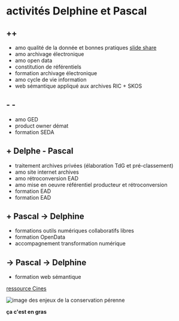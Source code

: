 # activités Delphine et Pascal

## ++
* amo qualité de la donnée et bonnes pratiques
[slide share](https://fr.slideshare.net/BahriNassim/datawerhouse-donnes-de-qualit)
* amo archivage électronique
* amo open data
* constitution de référentiels
* formation archivage électronique
* amo cycle de vie information
* web sémantique appliqué aux archives RIC + SKOS
## - -  
* amo GED
* product owner démat
* formation SEDA

## + Delphe - Pascal 
* traitement archives privées (élaboration TdG et pré-classement)
* amo site internet archives
* amo rétroconversion EAD
* amo mise en oeuvre référentiel producteur et rétroconversion
* formation EAD
* formation EAD

## + Pascal -> Delphine
* formations outils numériques collaboratifs libres
* formation OpenData
* accompagnement transformation numérique

## -> Pascal -> Delphine
* formation web sémantique


[ressource Cines](https://www.cines.fr/archivage/un-concept-des-problematiques/le-concept-darchivage-numerique-perenne/)

![image des enjeux de la conservation pérenne](./ad79/media/Entonnoir2-2-2.jpg)

**ça c'est en gras**

